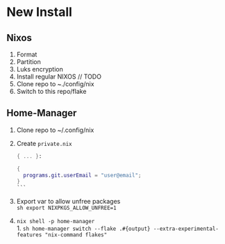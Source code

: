 # New Install

## Nixos

1. Format
1. Partition
1. Luks encryption
1. Install regular NIXOS // TODO
1. Clone repo to ~./config/nix
1. Switch to this repo/flake

## Home-Manager

1. Clone repo to ~/.config/nix
1. Create `private.nix`

    ````nix
    { ... }:
    
    {
      programs.git.userEmail = "user@email";
    } 
    ```
1. Export var to allow unfree packages  
       ```sh
       export NIXPKGS_ALLOW_UNFREE=1
       ```
1. `nix shell -p home-manager`  
    1. 
        ```sh
        home-manager switch --flake .#{output} --extra-experimental-features "nix-command flakes"
        ```
